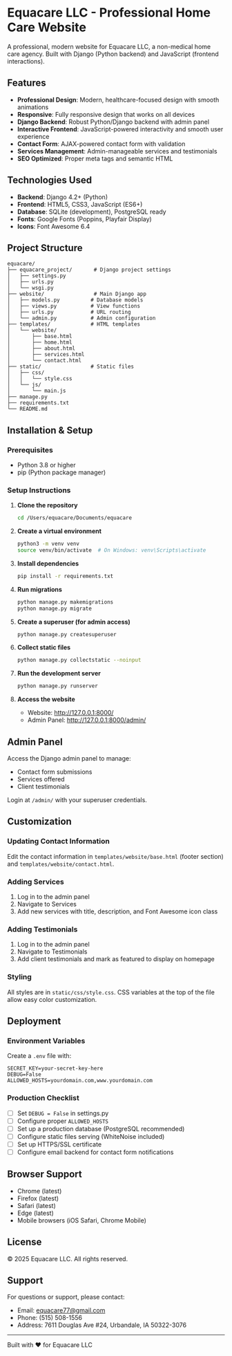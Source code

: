 # Equacare LLC - Professional Home Care Website

A professional, modern website for Equacare LLC, a non-medical home care agency. Built with Django (Python backend) and JavaScript (frontend interactions).

## Features

- **Professional Design**: Modern, healthcare-focused design with smooth animations
- **Responsive**: Fully responsive design that works on all devices
- **Django Backend**: Robust Python/Django backend with admin panel
- **Interactive Frontend**: JavaScript-powered interactivity and smooth user experience
- **Contact Form**: AJAX-powered contact form with validation
- **Services Management**: Admin-manageable services and testimonials
- **SEO Optimized**: Proper meta tags and semantic HTML

## Technologies Used

- **Backend**: Django 4.2+ (Python)
- **Frontend**: HTML5, CSS3, JavaScript (ES6+)
- **Database**: SQLite (development), PostgreSQL ready
- **Fonts**: Google Fonts (Poppins, Playfair Display)
- **Icons**: Font Awesome 6.4

## Project Structure

```
equacare/
├── equacare_project/       # Django project settings
│   ├── settings.py
│   ├── urls.py
│   └── wsgi.py
├── website/                # Main Django app
│   ├── models.py          # Database models
│   ├── views.py           # View functions
│   ├── urls.py            # URL routing
│   └── admin.py           # Admin configuration
├── templates/             # HTML templates
│   └── website/
│       ├── base.html
│       ├── home.html
│       ├── about.html
│       ├── services.html
│       └── contact.html
├── static/                # Static files
│   ├── css/
│   │   └── style.css
│   └── js/
│       └── main.js
├── manage.py
├── requirements.txt
└── README.md
```

## Installation & Setup

### Prerequisites

- Python 3.8 or higher
- pip (Python package manager)

### Setup Instructions

1. **Clone the repository**
   ```bash
   cd /Users/equacare/Documents/equacare
   ```

2. **Create a virtual environment**
   ```bash
   python3 -m venv venv
   source venv/bin/activate  # On Windows: venv\Scripts\activate
   ```

3. **Install dependencies**
   ```bash
   pip install -r requirements.txt
   ```

4. **Run migrations**
   ```bash
   python manage.py makemigrations
   python manage.py migrate
   ```

5. **Create a superuser (for admin access)**
   ```bash
   python manage.py createsuperuser
   ```

6. **Collect static files**
   ```bash
   python manage.py collectstatic --noinput
   ```

7. **Run the development server**
   ```bash
   python manage.py runserver
   ```

8. **Access the website**
   - Website: http://127.0.0.1:8000/
   - Admin Panel: http://127.0.0.1:8000/admin/

## Admin Panel

Access the Django admin panel to manage:
- Contact form submissions
- Services offered
- Client testimonials

Login at `/admin/` with your superuser credentials.

## Customization

### Updating Contact Information

Edit the contact information in `templates/website/base.html` (footer section) and `templates/website/contact.html`.

### Adding Services

1. Log in to the admin panel
2. Navigate to Services
3. Add new services with title, description, and Font Awesome icon class

### Adding Testimonials

1. Log in to the admin panel
2. Navigate to Testimonials
3. Add client testimonials and mark as featured to display on homepage

### Styling

All styles are in `static/css/style.css`. CSS variables at the top of the file allow easy color customization.

## Deployment

### Environment Variables

Create a `.env` file with:
```
SECRET_KEY=your-secret-key-here
DEBUG=False
ALLOWED_HOSTS=yourdomain.com,www.yourdomain.com
```

### Production Checklist

- [ ] Set `DEBUG = False` in settings.py
- [ ] Configure proper `ALLOWED_HOSTS`
- [ ] Set up a production database (PostgreSQL recommended)
- [ ] Configure static files serving (WhiteNoise included)
- [ ] Set up HTTPS/SSL certificate
- [ ] Configure email backend for contact form notifications

## Browser Support

- Chrome (latest)
- Firefox (latest)
- Safari (latest)
- Edge (latest)
- Mobile browsers (iOS Safari, Chrome Mobile)

## License

© 2025 Equacare LLC. All rights reserved.

## Support

For questions or support, please contact:
- Email: equacare77@gmail.com
- Phone: (515) 508-1556
- Address: 7611 Douglas Ave #24, Urbandale, IA 50322-3076

---

Built with ❤️ for Equacare LLC

